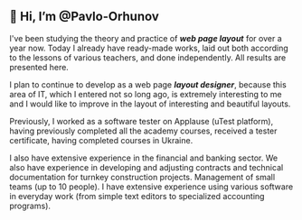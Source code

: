 ## 👋 Hi, I’m @Pavlo-Orhunov

I've been studying the theory and practice of ***web page layout*** for over a year now. Today I already have ready-made works, laid out both according to the lessons of various teachers, and done independently. All results are presented here.

I plan to continue to develop as a web page ***layout designer***, because this area of IT, which I entered not so long ago, is extremely interesting to me and I would like to improve in the layout of interesting and beautiful layouts.

Previously, I worked as a software tester on Applause (uTest platform), having previously completed all the academy courses, received a tester certificate, having completed courses in Ukraine.

I also have extensive experience in the financial and banking sector. We also have experience in developing and adjusting contracts and technical documentation for turnkey construction projects. Management of small teams (up to 10 people). I have extensive experience using various software in everyday work (from simple text editors to specialized accounting programs).

<!---
Pavlo-Orhunov/Pavlo-Orhunov is a ✨ special ✨ repository because its `README.md` (this file) appears on your GitHub profile.
You can click the Preview link to take a look at your changes.
--->
